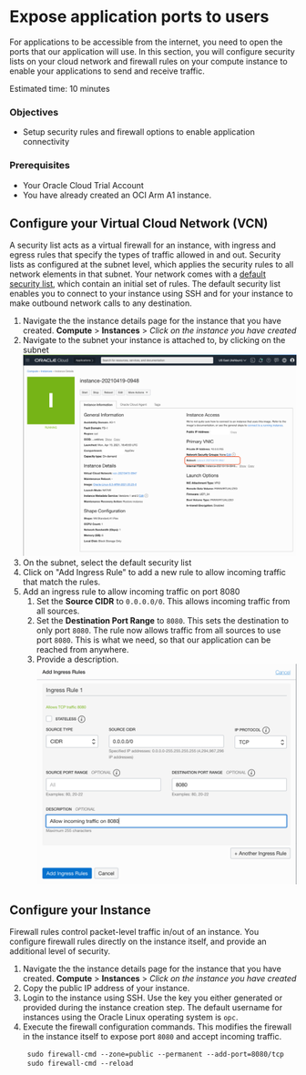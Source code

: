# Expose application ports to users

For applications to be accessible from the internet, you need to open the ports that our application will use. In this section, you will configure security lists on your cloud network and firewall rules on your compute instance to enable your applications to send and receive traffic. 

Estimated time: 10 minutes

### Objectives

- Setup security rules and firewall options to enable application connectivity

### Prerequisites

- Your Oracle Cloud Trial Account
- You have already created an OCI Arm A1 instance.

## Configure your Virtual Cloud Network (VCN)
A security list acts as a virtual firewall for an instance, with ingress and egress rules that specify the types of traffic allowed in and out. Security lists as configured at the subnet level, which applies the security rules to all network elements in that subnet. Your network comes with a [default security list](https://docs.oracle.com/en-us/iaas/Content/Network/Concepts/securitylists.htm#Default), which contain an initial set of rules. The default security list enables you to connect to your instance using SSH and for your instance to make outbound network calls to any destination. 

1. Navigate the the instance details page for the instance that you have created. **Compute** >   **Instances**  > *Click on the instance you have created* 
1. Navigate to the subnet your instance is attached to, by clicking on the subnet
   ![select subnet](./images/01_setup_network_01.png " ")
1. On the subnet, select the default security list
1. Click on "Add Ingress Rule" to add a new rule to allow incoming traffic that match the rules.
1. Add an ingress rule to allow incoming traffic on port 8080
    1. Set the **Source CIDR** to `0.0.0.0/0`. This allows incoming traffic from all sources. 
    1. Set the **Destination Port Range** to `8080`. This sets the destination to only port `8080`. The rule now allows traffic from all sources to use port `8080`. This is what we need, so that our application can be reached from anywhere. 
    1. Provide a description.
    ![sec ingress rule ](./images/01_setup_network_04.png " ")

## Configure your Instance

Firewall rules control packet-level traffic in/out of an instance. You configure firewall rules directly on the instance itself, and provide an additional level of security.

1. Navigate the the instance details page for the instance that you have created. **Compute** >   **Instances**  > *Click on the instance you have created* 
1. Copy the public IP address of your instance. 
1. Login to the instance using SSH. Use the key you either generated or provided during the instance creation step. The default username for instances using the Oracle Linux operating system is `opc`.  
1. Execute the firewall configuration commands. This modifies the firewall in the instance itself to expose port `8080` and accept incoming traffic.
   ```
    sudo firewall-cmd --zone=public --permanent --add-port=8080/tcp
    sudo firewall-cmd --reload
   ```

